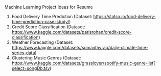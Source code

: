 Machine Learning Project Ideas for Resume

1. Food Delivery Time Prediction (Dataset: https://statso.io/food-delivery-time-prediction-case-study/)
2. Credit Score Classification (Dataset: https://www.kaggle.com/datasets/parisrohan/credit-score-classification)
3. Weather Forecasting (Dataset: https://www.kaggle.com/datasets/sumanthvrao/daily-climate-time-series-data)
4. Clustering Music Genres (Dataset: https://www.kaggle.com/datasets/grasslover/spotify-music-genre-list?select=songDb.tsv)